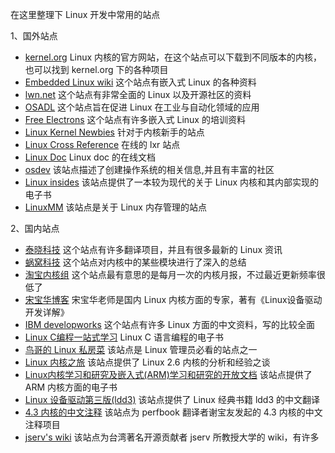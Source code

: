 在这里整理下 Linux 开发中常用的站点

1、国外站点

 - [kernel.org](https://kernel.org/) Linux 内核的官方网站，在这个站点可以下载到不同版本的内核，也可以找到 kernel.org 下的各种项目
 - [Embedded Linux wiki](http://elinux.org/Main_Page) 这个站点有嵌入式 Linux 的各种资料
 - [lwn.net](https://lwn.net/) 这个站点有非常全面的 Linux 以及开源社区的资料
 - [OSADL](https://www.osadl.org/) 这个站点旨在促进 Linux 在工业与自动化领域的应用
 - [Free Electrons](http://free-electrons.com/) 这个站点有许多嵌入式 Linux 的培训资料
 - [Linux Kernel Newbies](http://kernelnewbies.org/) 针对于内核新手的站点
 - [Linux Cross Reference](http://lxr.free-electrons.com/) 在线的 lxr 站点
 - [Linux Doc](https://www.kernel.org/doc/) Linux doc 的在线文档
 - [osdev](http://wiki.osdev.org/Main_Page) 该站点描述了创建操作系统的相关信息,并且有丰富的社区
 - [Linux insides](https://www.gitbook.com/book/0xax/linux-insides/details) 该站点提供了一本较为现代的关于 Linux 内核和其内部实现的电子书
 - [LinuxMM](http://linux-mm.org/) 该站点是关于 Linux 内存管理的站点

2、国内站点
 - [泰晓科技](http://www.tinylab.org/) 这个站点有许多翻译项目，并且有很多最新的 Linux 资讯 
 - [蜗窝科技](http://www.wowotech.net/) 这个站点对内核中的某些模块进行了深入的总结
 - [淘宝内核组](http://kernel.taobao.org/index.php?title=%E9%A6%96%E9%A1%B5) 这个站点最有意思的是每月一次的内核月报，不过最近更新频率很低了
 - [宋宝华博客](http://blog.csdn.net/21cnbao/article/details/5372143) 宋宝华老师是国内 Linux 内核方面的专家，著有《Linux设备驱动开发详解》
 - [IBM developworks](http://www.ibm.com/developerworks/cn/views/linux/libraryview.jsp) 这个站点有许多 Linux 方面的中文资料，写的比较全面
 - [Linux C编程一站式学习](http://docs.huihoo.com/c/linux-c-programming/) Linux C 语言编程的电子书
 - [鸟哥的 Linux 私房菜](http://vbird.dic.ksu.edu.tw/) 该站点是 Linux 管理员必看的站点之一
 - [Linux 内核之旅](http://www.kerneltravel.net/) 该站点提供了 Linux 2.6 内核的分析和经验之谈
 - [Linux内核学习和研究及嵌入式(ARM)学习和研究的开放文档](http://lli_njupt.0fees.net/) 该站点提供了 ARM 内核方面的电子书
 - [Linux 设备驱动第三版(ldd3)](http://oss.org.cn/kernel-book/ldd3/) 该站点提供了 Linux 经典书籍 ldd3 的中文翻译
 - [4.3 内核的中文注释](https://code.csdn.net/xiebaoyou/linux-4-3-0-comment/tree/master/) 该站点为 perfbook 翻译者谢宝友发起的 4.3 内核的中文注释项目
 - [jserv's wiki](http://wiki.csie.ncku.edu.tw/_categories) 该站点为台湾著名开源贡献者 jserv 所教授大学的 wiki，有许多关于 Linux，virtualization，ARM 等资料

贡献者：
[YuanbinZhou](https://github.com/hduffddybz)
[shui](https://github.com/shui8023)

